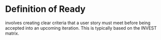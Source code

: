 # Definition of Ready


involves creating clear criteria that a user story must meet before
being accepted into an upcoming iteration. This is typically based on
the INVEST matrix.

